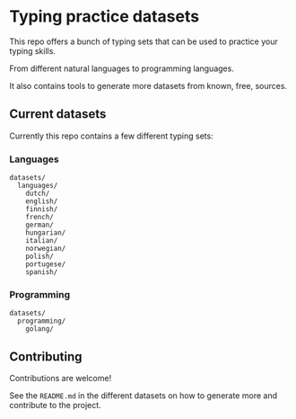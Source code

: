 # Typing practice datasets

This repo offers a bunch of typing sets that can be used to practice your typing skills.

From different natural languages to programming languages.

It also contains tools to generate more datasets from known, free, sources.

## Current datasets

Currently this repo contains a few different typing sets:

### Languages

```shell
datasets/
  languages/
    dutch/
    english/
    finnish/
    french/
    german/
    hungarian/
    italian/
    norwegian/
    polish/
    portugese/
    spanish/
```

### Programming

```shell
datasets/
  programming/
    golang/
```

## Contributing

Contributions are welcome!

See the `README.md` in the different datasets on how to generate more and contribute to the project.